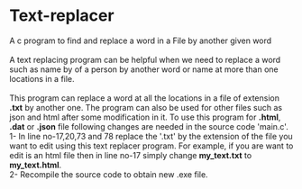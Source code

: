 # Text-replacer
A c program to find and replace a word in a File by another given word <br/>
<br/>
A text replacing program can be helpful when we need to replace a word such as name by of a person by another word or name at more than one locations in a file.
<br/><br/>
This program can replace a word at all the locations in a file of extension **.txt** by another one. The program can also be used for other files such as json and html after some modification in it. To use this program for **.html**, **.dat** or **.json** file following changes are needed in the source code 'main.c'.<br/>
1- In line no-17,20,73 and 78 replace the '.txt' by the extension of the file you want to edit using this text replacer program. For example, if you are want to edit is an html file then in line no-17 simply change  **my_text.txt** to **my_text.html**. <br/>
2- Recompile the source code to obtain new .exe file.
